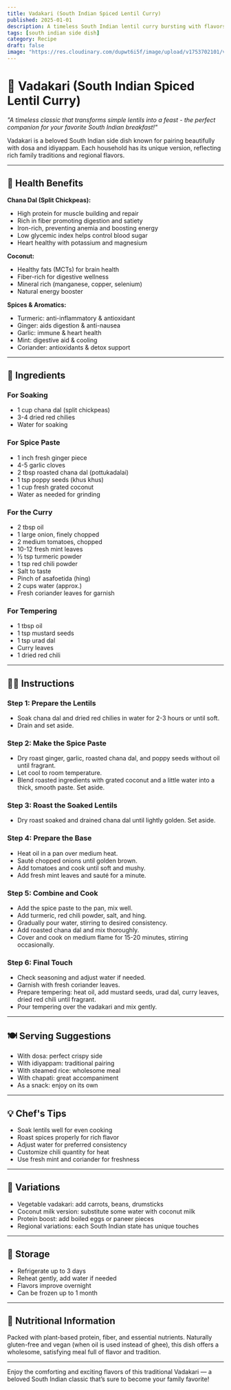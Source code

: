 ```yaml
---
title: Vadakari (South Indian Spiced Lentil Curry)
published: 2025-01-01
description: A timeless South Indian lentil curry bursting with flavors from roasted spices, coconut, and fresh herbs. Perfect with dosa, idiyappam, or rice.  
tags: [south indian side dish]  
category: Recipe  
draft: false  
image: "https://res.cloudinary.com/dupwt6i5f/image/upload/v1753702101/vadakari_lentil_curry.jpg"  
---
```


# 🍲 Vadakari (South Indian Spiced Lentil Curry)

*"A timeless classic that transforms simple lentils into a feast - the perfect companion for your favorite South Indian breakfast!"*

Vadakari is a beloved South Indian side dish known for pairing beautifully with dosa and idiyappam. Each household has its unique version, reflecting rich family traditions and regional flavors.

---

## 🌿 Health Benefits

**Chana Dal (Split Chickpeas):**  
- High protein for muscle building and repair  
- Rich in fiber promoting digestion and satiety  
- Iron-rich, preventing anemia and boosting energy  
- Low glycemic index helps control blood sugar  
- Heart healthy with potassium and magnesium  

**Coconut:**  
- Healthy fats (MCTs) for brain health  
- Fiber-rich for digestive wellness  
- Mineral rich (manganese, copper, selenium)  
- Natural energy booster  

**Spices & Aromatics:**  
- Turmeric: anti-inflammatory & antioxidant  
- Ginger: aids digestion & anti-nausea  
- Garlic: immune & heart health  
- Mint: digestive aid & cooling  
- Coriander: antioxidants & detox support  

---

## 🛒 Ingredients

### For Soaking  
- 1 cup chana dal (split chickpeas)  
- 3-4 dried red chilies  
- Water for soaking  

### For Spice Paste  
- 1 inch fresh ginger piece  
- 4-5 garlic cloves  
- 2 tbsp roasted chana dal (pottukadalai)  
- 1 tsp poppy seeds (khus khus)  
- 1 cup fresh grated coconut  
- Water as needed for grinding  

### For the Curry  
- 2 tbsp oil  
- 1 large onion, finely chopped  
- 2 medium tomatoes, chopped  
- 10-12 fresh mint leaves  
- ½ tsp turmeric powder  
- 1 tsp red chili powder  
- Salt to taste  
- Pinch of asafoetida (hing)  
- 2 cups water (approx.)  
- Fresh coriander leaves for garnish  

### For Tempering  
- 1 tbsp oil  
- 1 tsp mustard seeds  
- 1 tsp urad dal  
- Curry leaves  
- 1 dried red chili  

---

## 👩‍🍳 Instructions

### Step 1: Prepare the Lentils  
- Soak chana dal and dried red chilies in water for 2-3 hours or until soft.  
- Drain and set aside.  

### Step 2: Make the Spice Paste  
- Dry roast ginger, garlic, roasted chana dal, and poppy seeds without oil until fragrant.  
- Let cool to room temperature.  
- Blend roasted ingredients with grated coconut and a little water into a thick, smooth paste. Set aside.  

### Step 3: Roast the Soaked Lentils  
- Dry roast soaked and drained chana dal until lightly golden. Set aside.  

### Step 4: Prepare the Base  
- Heat oil in a pan over medium heat.  
- Sauté chopped onions until golden brown.  
- Add tomatoes and cook until soft and mushy.  
- Add fresh mint leaves and sauté for a minute.  

### Step 5: Combine and Cook  
- Add the spice paste to the pan, mix well.  
- Add turmeric, red chili powder, salt, and hing.  
- Gradually pour water, stirring to desired consistency.  
- Add roasted chana dal and mix thoroughly.  
- Cover and cook on medium flame for 15-20 minutes, stirring occasionally.  

### Step 6: Final Touch  
- Check seasoning and adjust water if needed.  
- Garnish with fresh coriander leaves.  
- Prepare tempering: heat oil, add mustard seeds, urad dal, curry leaves, dried red chili until fragrant.  
- Pour tempering over the vadakari and mix gently.  

---

## 🍽️ Serving Suggestions

- With dosa: perfect crispy side  
- With idiyappam: traditional pairing  
- With steamed rice: wholesome meal  
- With chapati: great accompaniment  
- As a snack: enjoy on its own  

---

## 💡 Chef's Tips

- Soak lentils well for even cooking  
- Roast spices properly for rich flavor  
- Adjust water for preferred consistency  
- Customize chili quantity for heat  
- Use fresh mint and coriander for freshness  

---

## 🌈 Variations

- Vegetable vadakari: add carrots, beans, drumsticks  
- Coconut milk version: substitute some water with coconut milk  
- Protein boost: add boiled eggs or paneer pieces  
- Regional variations: each South Indian state has unique touches  

---

## 🧊 Storage

- Refrigerate up to 3 days  
- Reheat gently, add water if needed  
- Flavors improve overnight  
- Can be frozen up to 1 month  

---

## 🍴 Nutritional Information

Packed with plant-based protein, fiber, and essential nutrients. Naturally gluten-free and vegan (when oil is used instead of ghee), this dish offers a wholesome, satisfying meal full of flavor and tradition.

---

Enjoy the comforting and exciting flavors of this traditional Vadakari — a beloved South Indian classic that’s sure to become your family favorite!










